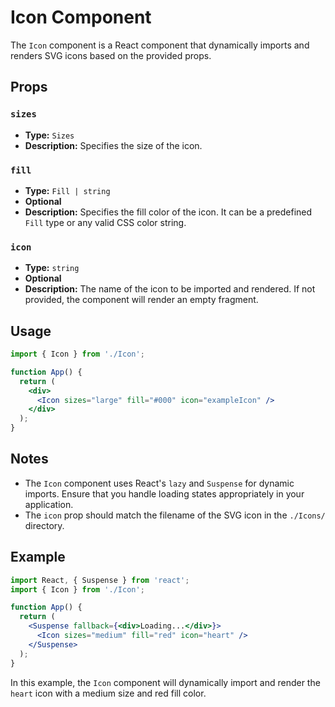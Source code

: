 # Icon Component

The `Icon` component is a React component that dynamically imports and renders SVG icons based on the provided props.

## Props

### `sizes`
- **Type:** `Sizes`
- **Description:** Specifies the size of the icon.

### `fill`
- **Type:** `Fill | string`
- **Optional**
- **Description:** Specifies the fill color of the icon. It can be a predefined `Fill` type or any valid CSS color string.

### `icon`
- **Type:** `string`
- **Optional**
- **Description:** The name of the icon to be imported and rendered. If not provided, the component will render an empty fragment.

## Usage

```jsx
import { Icon } from './Icon';

function App() {
  return (
    <div>
      <Icon sizes="large" fill="#000" icon="exampleIcon" />
    </div>
  );
}
```

## Notes

- The `Icon` component uses React's `lazy` and `Suspense` for dynamic imports. Ensure that you handle loading states appropriately in your application.
- The `icon` prop should match the filename of the SVG icon in the `./Icons/` directory.

## Example

```jsx
import React, { Suspense } from 'react';
import { Icon } from './Icon';

function App() {
  return (
    <Suspense fallback={<div>Loading...</div>}>
      <Icon sizes="medium" fill="red" icon="heart" />
    </Suspense>
  );
}
```

In this example, the `Icon` component will dynamically import and render the `heart` icon with a medium size and red fill color.